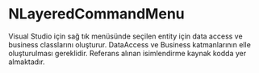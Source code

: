 # NLayeredCommandMenu
Visual Studio için sağ tık menüsünde seçilen entity için data access ve business classlarını oluşturur.
DataAccess ve Business katmanlarının elle oluşturulması gereklidir.
Referans alınan isimlendirme kaynak kodda yer almaktadır.
